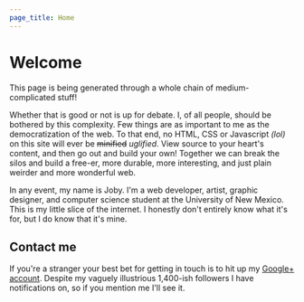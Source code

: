 ```yaml
---
page_title: Home
---
```


# Welcome

This page is being generated through a whole chain of medium-complicated stuff!

Whether that is good or not is up for debate. I, of all people, should be bothered by this complexity. Few things are as important to me as the democratization of the web. To that end, no HTML, CSS or Javascript <em>(lol)</em> on this site will ever be <strike>minified</strike> <em>uglified</em>. View source to your heart's content, and then go out and build your own! Together we can break the silos and build a free-er, more durable, more interesting, and just plain weirder and more wonderful web.

In any event, my name is Joby. I'm a web developer, artist, graphic designer, and computer science student at the University of New Mexico. This is my little slice of the internet. I honestly don't entirely know what it's for, but I do know that it's mine.

## Contact me
If you're a stranger your best bet for getting in touch is to hit up my [Google+ account][1]. Despite my vaguely illustrious 1,400-ish followers I have notifications on, so if you mention me I'll see it.

[1]: https://plus.google.com/+JobyElliott "Joby Elliott's Google+ Profile"
